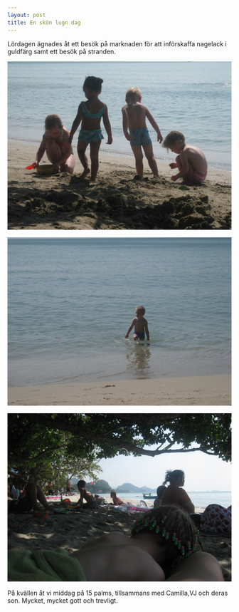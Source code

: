 ```yaml
---
layout: post
title: En skön lugn dag
---
```


Lördagen ägnades åt ett besök på marknaden för att införskaffa
nagelack i guldfärg samt ett besök på stranden.

<a href="/images/drupal/IMG_1274.JPG"><img src="/images/drupal/thumbnails/IMG_1274.jpg" /></a>

<a href="/images/drupal/IMG_1265.JPG"><img src="/images/drupal/thumbnails/IMG_1265.jpg" /></a>

<a href="/images/drupal/IMG_1258.JPG"><img src="/images/drupal/thumbnails/IMG_1258.jpg" /></a>

På kvällen åt vi middag på 15 palms, tillsammans med Camilla,VJ och
deras son. Mycket, mycket gott och trevligt.


